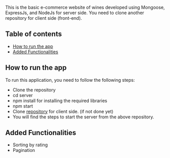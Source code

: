 This is the basic e-commerce website of wines developed using Mongoose, ExpressJs, and NodeJs for server side. You need to clone another repository for client side (front-end). 
## Table of contents

* [How to run the app](#how-to-run-the-app)
* [Added Functionalities](#added-functionalities)


## How to run the app

To run this application, you need to follow the following steps: 

* Clone the repository
* cd server
* npm install for installing the required libraries
* npm start
* Clone [repository](https://github.com/mehtab39/WineShopClient) for client side. (if not done yet)
* You will find the steps to start the server from the above repository.


## Added Functionalities

* Sorting by rating
* Pagination


